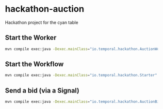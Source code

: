 # hackathon-auction
Hackathon project for the cyan table

## Start the Worker

```bash
mvn compile exec:java -Dexec.mainClass="io.temporal.hackathon.AuctionWorker"
```

## Start the Workflow

```bash
mvn compile exec:java -Dexec.mainClass="io.temporal.hackathon.Starter"
```


## Send a bid (via a Signal)

```bash
mvn compile exec:java -Dexec.mainClass="io.temporal.hackathon.AuctionBidder" -Dexec.args="{bid_price}"
```
